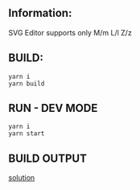 ## Information:

SVG Editor supports only M/m L/l Z/z

## BUILD:
```
yarn i
yarn build
```
## RUN - DEV MODE
```
yarn i
yarn start
```
## BUILD OUTPUT
[solution](https://m-przybylski.github.io/ITChallangesFinalTask/dist/)
